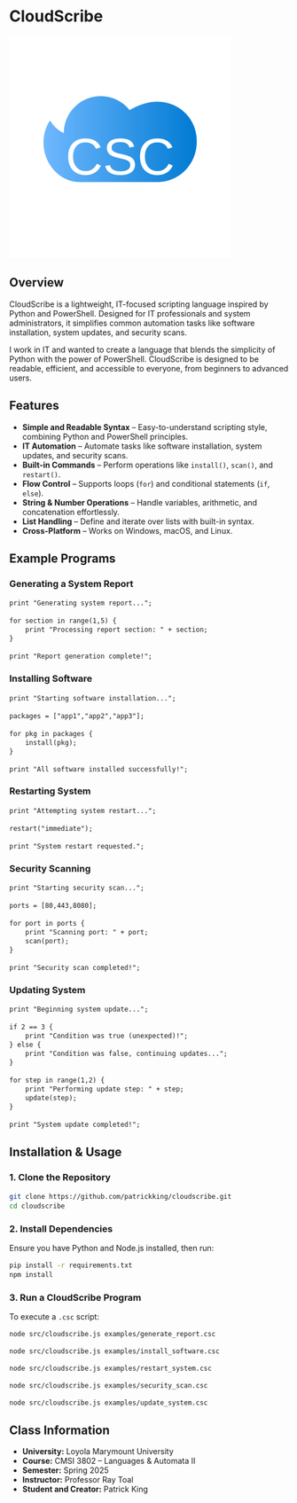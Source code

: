 # CloudScribe

![CloudScribe Logo](docs/logo.svg)

## Overview

CloudScribe is a lightweight, IT-focused scripting language inspired by Python and PowerShell. Designed for IT professionals and system administrators, it simplifies common automation tasks like software installation, system updates, and security scans. 

I work in IT and wanted to create a language that blends the simplicity of Python with the power of PowerShell. CloudScribe is designed to be readable, efficient, and accessible to everyone, from beginners to advanced users.

## Features

- **Simple and Readable Syntax** – Easy-to-understand scripting style, combining Python and PowerShell principles.
- **IT Automation** – Automate tasks like software installation, system updates, and security scans.
- **Built-in Commands** – Perform operations like `install()`, `scan()`, and `restart()`.
- **Flow Control** – Supports loops (`for`) and conditional statements (`if`, `else`).
- **String & Number Operations** – Handle variables, arithmetic, and concatenation effortlessly.
- **List Handling** – Define and iterate over lists with built-in syntax.
- **Cross-Platform** – Works on Windows, macOS, and Linux.

## Example Programs

### **Generating a System Report**

```csc
print "Generating system report...";

for section in range(1,5) {
    print "Processing report section: " + section;
}

print "Report generation complete!";
```

### **Installing Software**

```csc
print "Starting software installation...";

packages = ["app1","app2","app3"];

for pkg in packages {
    install(pkg);
}

print "All software installed successfully!";
```

### **Restarting System**

```csc
print "Attempting system restart...";

restart("immediate");

print "System restart requested.";
```

### **Security Scanning**

```csc
print "Starting security scan...";

ports = [80,443,8080];

for port in ports {
    print "Scanning port: " + port;
    scan(port);
}

print "Security scan completed!";
```

### **Updating System**

```csc
print "Beginning system update...";

if 2 == 3 {
    print "Condition was true (unexpected)!";
} else {
    print "Condition was false, continuing updates...";
}

for step in range(1,2) {
    print "Performing update step: " + step;
    update(step);
}

print "System update completed!";
```



## Installation & Usage

### **1. Clone the Repository**

```sh
git clone https://github.com/patrickking/cloudscribe.git
cd cloudscribe
```

### **2. Install Dependencies**

Ensure you have Python and Node.js installed, then run:

```sh
pip install -r requirements.txt
npm install
```

### **3. Run a CloudScribe Program**

To execute a `.csc` script:

```sh
node src/cloudscribe.js examples/generate_report.csc
```
```sh
node src/cloudscribe.js examples/install_software.csc
```
```sh
node src/cloudscribe.js examples/restart_system.csc
```
```sh
node src/cloudscribe.js examples/security_scan.csc
```
```sh
node src/cloudscribe.js examples/update_system.csc
```

## Class Information

- **University:** Loyola Marymount University
- **Course:** CMSI 3802 – Languages & Automata II
- **Semester:** Spring 2025
- **Instructor:** Professor Ray Toal
- **Student and Creator:** Patrick King